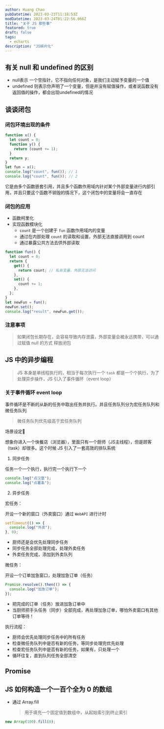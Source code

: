 ```yaml
---
author: Huang Chao
pubDatetime: 2023-03-23T11:18:53Z
modDatetime: 2023-03-24T01:22:56.066Z
title: "关于 JS 那些事"
featured: true
draft: false
tags:
  - echarts
description: "JS碎片化"
---
```


## 有关 null 和 undefined 的区别

- null表示 一个空指针，它不指向任何对象，是我们主动赋予变量的一个值
- undefined 则表示你声明了一个变量，但是并没有赋值操作，或者说函数没有返回值的操作，都会出现undefined的情况

## 谈谈闭包

### 闭包环境出现的条件

```js
function x() {
  let count = 0;
  function y() {
    return (count += 1);
  }
  return y;
}
let fun = x();
console.log("count", fun()); // 1
console.log("count", fun()); // 2
```

它是由多个函数嵌套引用，并且多个函数作用域内针对某个外部变量进行内部引用，并且只要这个函数不销毁的情况下，这个闭包中的变量将会一直存在

### 闭包的应用

- 函数柯里化
- 实现函数模块化
  - `count` 是一个创建于 `fun` 函数作用域内的变量
  - 通过在内部处理 `count` 的读取和设置，外部无法直接调用到 count
  - 通过暴露公共方法去供外部读取

```js
function fun() {
  let count = 0;
  return {
    get() {
      return count; // 私有变量，外部无法访问
    },
    set() {
      count += 1;
    },
  };
}
let newFun = fun();
newFun.set();
console.log("result", newFun.get());
```

### 注意事项

> 如果闭包长期存在，会容易导致内存泄露，外部变量会被永远携带，可以通过赋值 null 的方式 释放闭包

## JS 中的异步编程

> JS 本身是单线程执行的，相当于每次执行一个 `task` 都是一个个执行，为了处理异步操作，JS 引入了事件循环（event loop）

### 关于事件循环 event loop

事件循环是不断的从新的任务中取出任务并执行。并且任务队列分为宏任务队列和微任务队列

> 微任务队列优先级高于宏任务队列

场景设定🍔

想象你进入一个快餐店（浏览器），里面只有一个厨师（JS主线程），但是顾客（task）却很多。这个时候 JS 引入了一套高效的排队系统

1. 同步任务

任务一个一个执行，执行完一个执行下一个

```js
console.log("点汉堡");
console.log("点薯条");
```

2. 异步任务

宏任务：

开设一个新的窗口（外卖窗口）通过 `WebAPI` 进行计时

```js
setTimeout(() => {
  console.log("外卖");
}, 0);
```

- 厨师还是会优先处理同步任务
- 同步任务全部处理完成，处理外卖任务
- 外卖任务完成，添加到外卖队列

微任务：

开设一个订单加急窗口，处理加急订单（任务）

```js
Promise.resolve().then(() => {
  console.log("加急订单");
});
```

- 把完成的订单（任务）放进加急订单中
- 当厨师把手头任务（同步）全部完成，再处理加急订单，哪怕外卖窗口有其他订单等待！

执行流程：

- 厨师会优先处理同步任务中的所有任务
- 检查微任务队列中是否有新的任务，等同步处理完优先处理
- 检查宏任务队列中是否有新的任务，如果有，只处理一个
- 循环往复，直到队列任务全部清空

## Promise

## JS 如何构造一个一百个全为 0 的数组

- 通过 Array.fill
  > 用于填充一个固定值到数组中，从起始索引到终止索引

```js
new Array(100).fill(0);
```

##
